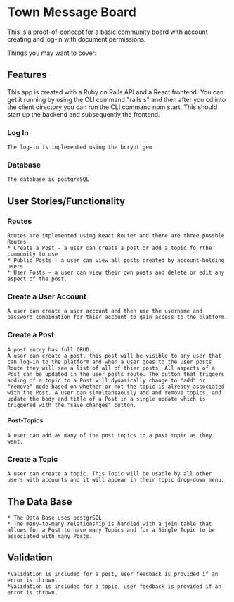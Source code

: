 # Town Message Board

This is a proof-of-concept for a basic community board with account creating and log-in with document permissions.

Things you may want to cover:

## Features
This app is created with a Ruby on Rails API and a React frontend. 
You can get it running by using the CLI command "rails s" and then after you cd into the client directory you can run the CLI command npm start. 
This should start up the backend and subsequently the frontend. 

### Log In
    The log-in is implemented using the bcrypt gem

### Database
    The database is postgreSQL

## User Stories/Functionality
### Routes
    Routes are implemented using React Router and there are three possble Routes
    * Create a Post - a user can create a post or add a topic fo rthe community to use
    * Public Posts - a user can view all posts created by account-holding users
    * User Posts - a user can view their own posts and delete or edit any aspect of the post.
### Create a User Account
    A user can create a user account and then use the username and password combination for thier account to gain access to the platform. 
### Create a Post
    A post entry has full CRUD. 
    A user can create a post, this post will be visible to any user that can log-in to the platform and when a user goes to the user posts Route they will see a list of all of thier posts. All aspects of a Post can be updated in the user posts route. The button that triggers adding of a topic to a Post will dynamically change to "add" or "remove" mode based on whether or not the topic is already associated with the Post. A user can simultaneaously add and remove topics, and update the body and title of a Post in a single update which is triggered with the "save changes" button. 
#### Post-Topics
    A user can add as many of the post topics to a post topic as they want. 
### Create a Topic
    A user can create a topic. This Topic will be usable by all other users with accounts and it will appear in their topic drop-down menu. 

## The Data Base
    * The Data Base uses postgrSQL 
    * The many-to-many relationship is handled with a join table that allows for a Post to have many Topics and for a Single Topic to be associated with many Posts. 
## Validation
    *Validation is included for a post, user feedback is provided if an error is thrown.
    *Validation is included for a topic, user feedback is provided if an error is thrown.



